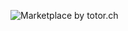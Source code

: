 ![Marketplace by totor.ch](https://github.com/victorduvanel/marketplace/actions/workflows/node.js.yml/badge.svg)
